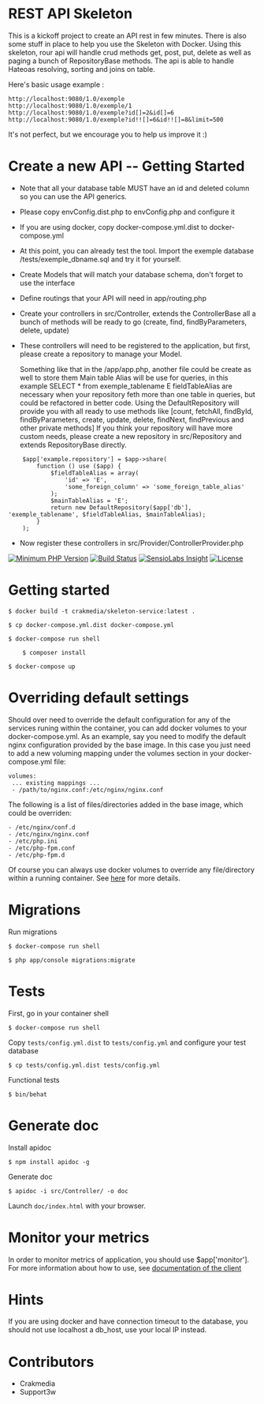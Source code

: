# REST API Skeleton

This is a kickoff project to create an API rest in few minutes.
There is also some stuff in place to help you use the Skeleton with Docker.
Using this skeleton, rour api will handle crud methods get, post, put, delete as well as paging a bunch of RepositoryBase methods.
The api is able to handle Hateoas resolving, sorting and joins on table.

Here's basic usage example :

    http://localhost:9080/1.0/exemple
    http://localhost:9080/1.0/exemple/1
    http://localhost:9080/1.0/exemple?id[]=2&id[]=6
    http://localhost:9080/1.0/exemple?id!![]=6&id!![]=8&limit=500

It's not perfect, but we encourage you to help us improve it :)

# Create a new API -- Getting Started

- Note that all your database table MUST have an id and deleted column so you can use the API generics.

- Please copy envConfig.dist.php to envConfig.php and configure it

- If you are using docker, copy docker-compose.yml.dist to docker-compose.yml

- At this point, you can already test the tool. Import the exemple database /tests/exemple_dbname.sql and try it for yourself.

- Create Models that will match your database schema, don't forget to use the interface

- Define routings that your API will need in app/routing.php

- Create your controllers in src/Controller, extends the ControllerBase all a bunch of methods will be ready to go (create, find, findByParameters, delete, update)

- These controllers will need to be registered to the application, but first, please create a repository to manage your Model.

    Something like that in the /app/app.php, another file could be create as well to store them
    Main table Alias will be use for queries, in this example SELECT * from exemple_tablename E
    fieldTableAlias are necessary when your repository feth more than one table in queries, but could be refactored in better code.
    Using the DefaultRepository will provide you with all ready to use methods like [count, fetchAll, findById, findByParameters, create, update, delete, findNext, findPrevious and other private methods]
    If you think your repository will have more custom needs, please create a new repository in src/Repository and extends RepositoryBase directly.
```
    $app['example.repository'] = $app->share(
        function () use ($app) {
            $fieldTableAlias = array(
                'id' => 'E',
                'some_foreign_column' => 'some_foreign_table_alias'
            );
            $mainTableAlias = 'E';
            return new DefaultRepository($app['db'], 'exemple_tablename', $fieldTableAlias, $mainTableAlias);
        }
    );
```

- Now register these controllers in src/Provider/ControllerProvider.php

[![Minimum PHP Version](http://img.shields.io/badge/php-%3E%3D%205.4-8892BF.svg)](https://php.net/)
[![Build Status](https://travis-ci.org/CrakLabs/skeleton-service.svg)](https://travis-ci.org/CrakLabs/rest-normalizer)
[![SensioLabs Insight](https://img.shields.io/sensiolabs/i/16996788-c5c9-4f59-817e-23592755f98d.svg)](https://insight.sensiolabs.com/projects/16996788-c5c9-4f59-817e-23592755f98d)
[![License](https://img.shields.io/packagist/l/craklabs/skeleton-service.svg)](https://packagist.org/packages/craklabs/skeleton-service)

# Getting started

    $ docker build -t crakmedia/skeleton-service:latest .
    
    $ cp docker-compose.yml.dist docker-compose.yml

    $ docker-compose run shell

        $ composer install

    $ docker-compose up


# Overriding default settings

Should over need to override the default configuration for any of the services
runing within the container, you can add docker volumes to your docker-compose.yml.
As an example, say you need to modify the default nginx configuration provided by
the base image. In this case you just need to add a new voluming mapping under the
volumes section in your docker-compose.yml file:


    volumes:
     ... existing mappings ...
     - /path/to/nginx.conf:/etc/nginx/nginx.conf

The following is a list of files/directories added in the base image, which could be
overriden:
  
    - /etc/nginx/conf.d
    - /etc/nginx/nginx.conf
    - /etc/php.ini
    - /etc/php-fpm.conf
    - /etc/php-fpm.d

Of course you can always use docker volumes to override any file/directory within a running
container. See [here](https://docs.docker.com/userguide/dockervolumes/) for more details.

# Migrations

Run migrations

    $ docker-compose run shell

    $ php app/console migrations:migrate

# Tests

First, go in your container shell

    $ docker-compose run shell

Copy `tests/config.yml.dist` to `tests/config.yml` and configure your test database

    $ cp tests/config.yml.dist tests/config.yml

Functional tests

    $ bin/behat

# Generate doc

Install apidoc

    $ npm install apidoc -g

Generate doc

    $ apidoc -i src/Controller/ -o doc

Launch `doc/index.html` with your browser.


# Monitor your metrics

In order to monitor metrics of application, you should use $app['monitor']. For more information about how to use, see
[documentation of the client](https://github.com/thephpleague/statsd)

# Hints

If you are using docker and have connection timeout to the database, you should not use localhost a db_host, use your local IP instead.

# Contributors

- Crakmedia
- Support3w
